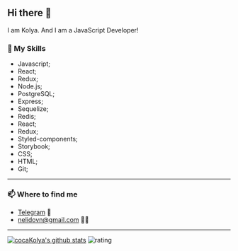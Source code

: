 ## Hi there 👋
I am Kolya. And I am a JavaScript Developer! 
### 📶 My Skills
- Javascript;
- React;
- Redux;
- Node.js;
- PostgreSQL;
- Express;
- Sequelize;
- Redis;
- React;
- Redux;
- Styled-components;
- Storybook;
- CSS;
- HTML;
- Git;
---
  ### 📫  Where to find me
- [Telegram](https://telegram.org/solarbonus) 📱
- nelidovn@gmail.com 💁‍♂️
---
[![cocaKolya's github stats](https://github-readme-stats.vercel.app/api?username=cocaKolya)](https://github.com/anuraghazra/github-readme-stats)
![rating](https://img.shields.io/badge/rating-4%2F5-green)
<!--
**cocaKolya/cocaKolya** is a ✨ _special_ ✨ repository because its `README.md` (this file) appears on your GitHub profile.

Here are some ideas to get you started:

- 🔭 I’m currently working on ...
- 🌱 I’m currently learning ...
- 👯 I’m looking to collaborate on ...
- 🤔 I’m looking for help with ...
- 💬 Ask me about ...
- 📫 How to reach me: ...
- 😄 Pronouns: ...
- ⚡ Fun fact: ...
-->
